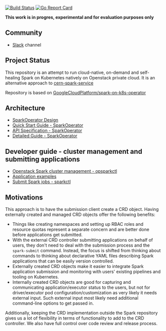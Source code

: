 [![Build Status](https://travis-ci.org/GoogleCloudPlatform/spark-on-k8s-operator.svg?branch=master)](https://travis-ci.org/GoogleCloudPlatform/spark-on-k8s-operator.svg?branch=master)
[![Go Report Card](https://goreportcard.com/badge/github.com/GoogleCloudPlatform/spark-on-k8s-operator)](https://goreportcard.com/report/github.com/GoogleCloudPlatform/spark-on-k8s-operator)

**This work is in progres, experimental and for evaluation purposes only**

## Community

* [Slack](https://kubernetes.slack.com/messages/CALBDHMTL) channel

## Project Status
This repository is an attempt to run cloud-native, on-demand and self-healing Spark on Kubernetes natively on Openstack private cloud.
It is an alternative approach to [cern-spark-service](https://pypi.org/project/cern-spark-service/)

Repository is based on [GoogleCloudPlatform/spark-on-k8s-operator](https://github.com/GoogleCloudPlatform/spark-on-k8s-operator)

## Architecture

* [SparkOperator Design](docs/design.md)
* [Quick Start Guide - SparkOperator](docs/quick-start-guide.md)
* [API Specification - SparkOperator](docs/api.md) 
* [Detailed Guide - SparkOperator ](docs/user-guide.md)

## Developer guide - cluster management and submitting applications

* [Openstack Spark cluster management - opsparkctl](opsparkctl/README.md)
* [Application examples](examples)
* [Submit Spark jobs - sparkctl](sparkctl/README.md)

## Motivations

This approach is to have the submission client create a CRD object. Having externally 
created and managed CRD objects offer the following benefits:
* Things like creating namespaces and setting up RBAC roles and resource quotas represent a separate concern and are better 
done before applications get submitted.
* With the external CRD controller submitting applications on behalf of users, they don't need to deal with the submission 
process and the `spark-submit` command. Instead, the focus is shifted from thinking about commands to thinking about declarative 
YAML files describing Spark applications that can be easily version controlled. 
* Externally created CRD objects make it easier to integrate Spark application submission and monitoring with users' existing 
pipelines and tooling on Kubernetes.
* Internally created CRD objects are good for capturing and communicating application/executor status to the users, but not 
for driver/executor pod configuration/customization as very likely it needs external input. Such external input most likely 
need additional command-line options to get passed in.

Additionally, keeping the CRD implementation outside the Spark repository gives us a lot of flexibility in terms of 
functionality to add to the CRD controller. We also have full control over code review and release process.
